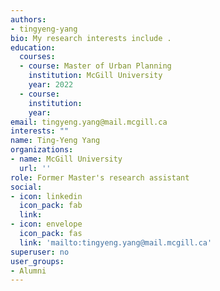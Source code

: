 ```yaml
---
authors: 
- tingyeng-yang
bio: My research interests include . 
education:
  courses:
  - course: Master of Urban Planning
    institution: McGill University
    year: 2022
  - course: 
    institution: 
    year: 
email: tingyeng.yang@mail.mcgill.ca
interests: ""
name: Ting-Yeng Yang
organizations:
- name: McGill University
  url: ''
role: Former Master's research assistant
social:
- icon: linkedin
  icon_pack: fab
  link:     
- icon: envelope
  icon_pack: fas
  link: 'mailto:tingyeng.yang@mail.mcgill.ca'
superuser: no
user_groups: 
- Alumni
---
```

  